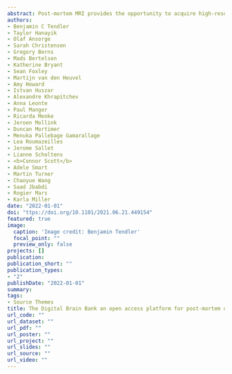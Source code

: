 ```yaml
---
abstract: Post-mortem MRI provides the opportunity to acquire high-resolution datasets to investigate neuroanatomy, and validate the origins of image contrast through microscopy comparisons. We introduce the Digital Brain Bank (open.win.ox.ac.uk/DigitalBrainBank), a data release platform providing open access to curated, multimodal post-mortem neuroimaging datasets. Datasets span three themes - Digital Neuroanatomist: datasets for detailed neuroanatomical investigations; Digital Brain Zoo: datasets for comparative neuroanatomy; Digital Pathologist: datasets for neuropathology investigations. The first Digital Brain Bank release includes twenty one distinctive whole-brain diffusion MRI datasets for structural connectivity investigations, alongside microscopy and complementary MRI modalities. This includes one of the highest-resolution whole-brain human diffusion MRI datasets ever acquired, whole-brain diffusion MRI in fourteen non-human primate species, and one of the largest post-mortem whole-brain cohort imaging studies in neurodegeneration. The Digital Brain Bank is the culmination of our lab’s investment into post-mortem MRI methodology and MRI-microscopy analysis techniques. This manuscript provides a detailed overview of our work with post-mortem imaging to date, including the development of diffusion MRI methods to image large post-mortem samples, including whole, human brains. Taken together, the Digital Brain Bank provides crossscale, cross-species datasets facilitating the incorporation of post-mortem data into neuroimaging studies.
authors:
- Benjamin C Tendler
- Taylor Hanayik
- Olaf Ansorge
- Sarah Christensen
- Gregory Berns 
- Mads Bertelsen
- Katherine Bryant 
- Sean Foxley
- Martijn van den Heuvel
- Amy Howard
- Istvan Huszar 
- Alexandre Khrapitchev
- Anna Leonte 
- Paul Manger
- Ricarda Menke
- Jeroen Mollink
- Duncan Mortimer
- Menuka Pallebage Gamarallage
- Lea Roumazeilles
- Jerome Sallet
- Lianne Scholtens
- <b>Connor Scott</b>
- Adele Smart
- Martin Turner
- Chaoyue Wang
- Saad Jbabdi
- Rogier Mars
- Karla Miller
date: "2022-01-01"
doi: "ttps://doi.org/10.1101/2021.06.21.449154"
featured: true
image:
  caption: 'Image credit: Benjamin Tendler'
  focal_point: ""
  preview_only: false
projects: []
publication: 
publication_short: ""
publication_types:
- "2"
publishDate: "2022-01-01"
summary: 
tags:
- Source Themes
title: The Digital Brain Bank an open access platform for post-mortem datasets
url_code: ""
url_dataset: ""
url_pdf: ""
url_poster: ""
url_project: ""
url_slides: ""
url_source: ""
url_video: ""
---
```

